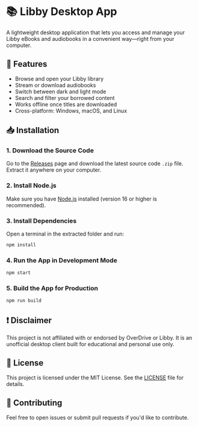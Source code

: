 # 📚 Libby Desktop App

A lightweight desktop application that lets you access and manage your Libby eBooks and audiobooks in a convenient way—right from your computer.

## 🚀 Features

- Browse and open your Libby library  
- Stream or download audiobooks  
- Switch between dark and light mode  
- Search and filter your borrowed content  
- Works offline once titles are downloaded  
- Cross-platform: Windows, macOS, and Linux

## 📥 Installation

### 1. Download the Source Code
Go to the [Releases](https://github.com/Noobyetpro/LibbyDesktop/releases) page and download the latest source code `.zip` file. Extract it anywhere on your computer.

### 2. Install Node.js
Make sure you have [Node.js](https://nodejs.org/) installed (version 16 or higher is recommended).

### 3. Install Dependencies
Open a terminal in the extracted folder and run:
```bash
npm install
```

### 4. Run the App in Development Mode
```bash
npm start
```

### 5. Build the App for Production
```bash
npm run build
```

## ❗ Disclaimer

This project is not affiliated with or endorsed by OverDrive or Libby. It is an unofficial desktop client built for educational and personal use only.

## 📄 License

This project is licensed under the MIT License. See the [LICENSE](LICENSE) file for details.

## 🙌 Contributing

Feel free to open issues or submit pull requests if you'd like to contribute.
